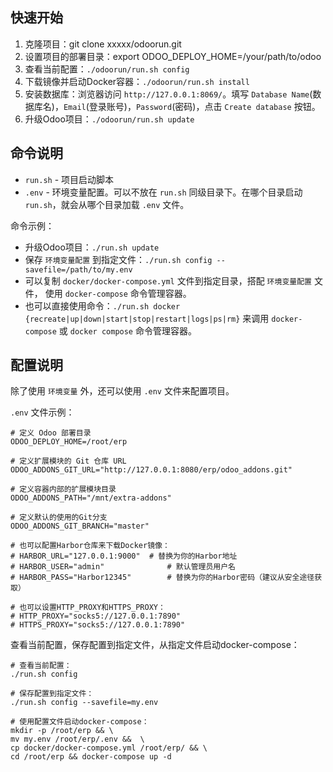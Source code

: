 ## 快速开始

1. 克隆项目：git clone xxxxx/odoorun.git
2. 设置项目的部署目录：export ODOO_DEPLOY_HOME=/your/path/to/odoo
3. 查看当前配置：`./odoorun/run.sh config`
4. 下载镜像并启动Docker容器：`./odoorun/run.sh install`
5. 安装数据库：浏览器访问 `http://127.0.0.1:8069/`。填写 `Database Name`(数据库名)，`Email`(登录账号)，`Password`(密码)，点击 `Create database` 按钮。
6. 升级Odoo项目：`./odoorun/run.sh update`


## 命令说明

- `run.sh` - 项目启动脚本
- `.env` - 环境变量配置。可以不放在 `run.sh` 同级目录下。在哪个目录启动 `run.sh`，就会从哪个目录加载 `.env` 文件。

命令示例：

- 升级Odoo项目：`./run.sh update`
- 保存 `环境变量配置` 到指定文件：`./run.sh config --savefile=/path/to/my.env`
- 可以复制 `docker/docker-compose.yml` 文件到指定目录，搭配 `环境变量配置` 文件， 使用 `docker-compose` 命令管理容器。
- 也可以直接使用命令：`./run.sh docker {recreate|up|down|start|stop|restart|logs|ps|rm}` 来调用 `docker-compose` 或 `docker compose` 命令管理容器。


## 配置说明

除了使用 `环境变量` 外，还可以使用 `.env` 文件来配置项目。

`.env` 文件示例：

```
# 定义 Odoo 部署目录
ODOO_DEPLOY_HOME=/root/erp

# 定义扩展模块的 Git 仓库 URL
ODOO_ADDONS_GIT_URL="http://127.0.0.1:8080/erp/odoo_addons.git"

# 定义容器内部的扩展模块目录
ODOO_ADDONS_PATH="/mnt/extra-addons"

# 定义默认的使用的Git分支
ODOO_ADDONS_GIT_BRANCH="master"

# 也可以配置Harbor仓库来下载Docker镜像：
# HARBOR_URL="127.0.0.1:9000"  # 替换为你的Harbor地址
# HARBOR_USER="admin"              # 默认管理员用户名
# HARBOR_PASS="Harbor12345"        # 替换为你的Harbor密码（建议从安全途径获取）

# 也可以设置HTTP_PROXY和HTTPS_PROXY：
# HTTP_PROXY="socks5://127.0.0.1:7890"
# HTTPS_PROXY="socks5://127.0.0.1:7890"
```

查看当前配置，保存配置到指定文件，从指定文件启动docker-compose：

```shell
# 查看当前配置：
./run.sh config

# 保存配置到指定文件：
./run.sh config --savefile=my.env

# 使用配置文件启动docker-compose：
mkdir -p /root/erp && \
mv my.env /root/erp/.env &&  \
cp docker/docker-compose.yml /root/erp/ && \
cd /root/erp && docker-compose up -d
```
